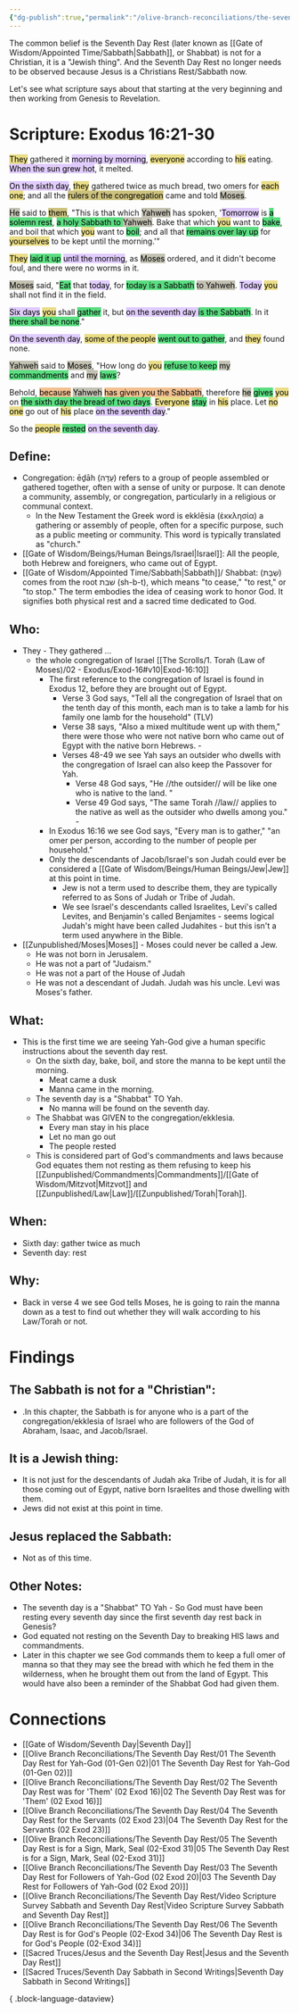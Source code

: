 ```yaml
---
{"dg-publish":true,"permalink":"/olive-branch-reconciliations/the-seventh-day-rest/02-the-seventh-day-rest-was-for-them-02-exod-16/","tags":["#OliveBranch","#Sabbath","#SeventhDayRest"]}
---
```


The common belief is the Seventh Day Rest (later known as [[Gate of Wisdom/Appointed Time/Sabbath\|Sabbath]], or Shabbat) is not for a Christian, it is a "Jewish thing". And the Seventh Day Rest no longer needs to be observed because Jesus is a Christians Rest/Sabbath now. 

Let's see what scripture says about that starting at the very beginning and then working from Genesis to Revelation. 
# Scripture: Exodus 16:21-30 

<mark style="background: #E0CC4BA6;">They</mark> gathered it <mark style="background: #D2B3FFA6;">morning by morning</mark>, <mark style="background: #E0CC4BA6;">everyone</mark> according to <mark style="background: #E0CC4BA6;">his</mark> eating. <mark style="background: #D2B3FFA6;">When the sun grew hot</mark>, it melted.

<mark style="background: #D2B3FFA6;">On the sixth day</mark>, <mark style="background: #E0CC4BA6;">they</mark> gathered twice as much bread, two omers for <mark style="background: #E0CC4BA6;">each one</mark>; and all the <mark style="background: #B2A23AA6;">rulers of the congregation</mark> came and told <mark style="background: #A4A089A6;">Moses</mark>. 

<mark style="background: #A4A089A6;">He</mark> said to <mark style="background: #B2A23AA6;">them</mark>, "This is that which <mark style="background: #A4A089A6;">Yahweh</mark> has spoken, '<mark style="background: #D2B3FFA6;">Tomorrow</mark> is <mark style="background: #04CD3EA6;">a solemn rest</mark>, <mark style="background: #04CD3EA6;">a holy Sabbath to </mark><mark style="background: #A4A089A6;">Yahweh</mark>. Bake that which <mark style="background: #E0CC4BA6;">you</mark> want to <mark style="background: #04CD3EA6;">bake</mark>, and boil that which <mark style="background: #E0CC4BA6;">you</mark> want to <mark style="background: #04CD3EA6;">boil</mark>; and all that <mark style="background: #04CD3EA6;">remains over lay up</mark> for <mark style="background: #E0CC4BA6;">yourselves</mark> to be kept until the morning.'" 

<mark style="background: #E0CC4BA6;">They</mark> <mark style="background: #04CD3EA6;">laid it up</mark> <mark style="background: #D2B3FFA6;">until the morning</mark>, as <mark style="background: #A4A089A6;">Moses</mark> ordered, and it didn't become foul, and there were no worms in it. 

<mark style="background: #A4A089A6;">Moses</mark> said, "<mark style="background: #04CD3EA6;">Eat</mark> that <mark style="background: #D2B3FFA6;">today</mark>, for <mark style="background: #04CD3EA6;">today is a Sabbath</mark> <mark style="background: #A4A089A6;">to Yahweh</mark>. <mark style="background: #D2B3FFA6;">Today</mark> <mark style="background: #E0CC4BA6;">you</mark> shall not find it in the field. 

<mark style="background: #D2B3FFA6;">Six days</mark> <mark style="background: #E0CC4BA6;">you</mark> shall <mark style="background: #04CD3EA6;">gather</mark> it, but <mark style="background: #D2B3FFA6;">on the seventh day </mark><mark style="background: #04CD3EA6;">is the Sabbath</mark>. In it <mark style="background: #04CD3EA6;">there shall be none</mark>." 

<mark style="background: #D2B3FFA6;">On the seventh day</mark>, <mark style="background: #E0CC4BA6;">some of the people</mark> <mark style="background: #04CD3EA6;">went out to gather</mark>, and <mark style="background: #E0CC4BA6;">they</mark> found none. 

<mark style="background: #A4A089A6;">Yahweh</mark> said to <mark style="background: #A4A089A6;">Moses</mark>, "How long do <mark style="background: #E0CC4BA6;">you</mark> <mark style="background: #04CD3EA6;">refuse to keep</mark> <mark style="background: #A4A089A6;">my</mark> <mark style="background: #04CD3EA6;">commandments</mark> and <mark style="background: #A4A089A6;">my</mark> <mark style="background: #04CD3EA6;">laws</mark>? 

Behold, <mark style="background: #EB9E57A6;">because</mark> <mark style="background: #A4A089A6;">Yahweh</mark> <mark style="background: #EB9E57A6;">has given you the Sabbath</mark>, therefore <mark style="background: #A4A089A6;">he</mark> <mark style="background: #04CD3EA6;">gives</mark> <mark style="background: #E0CC4BA6;">you</mark> on <mark style="background: #04CD3EA6;">the sixth day the bread of two days</mark>. <mark style="background: #E0CC4BA6;">Everyone</mark> <mark style="background: #04CD3EA6;">stay</mark> in <mark style="background: #E0CC4BA6;">his</mark> place. Let <mark style="background: #E0CC4BA6;">no one</mark> go out of <mark style="background: #E0CC4BA6;">his</mark> place <mark style="background: #D2B3FFA6;">on the seventh day</mark>." 

So the <mark style="background: #E0CC4BA6;">people</mark> <mark style="background: #04CD3EA6;">rested</mark> <mark style="background: #D2B3FFA6;">on the seventh day</mark>. 

## **Define**: 
- Congregation: ēḏāh (עֵדָה) refers to a group of people assembled or gathered together, often with a sense of unity or purpose. It can denote a community, assembly, or congregation, particularly in a religious or communal context.
	- In the New Testament the Greek word is ekklēsia (ἐκκλησία) a gathering or assembly of people, often for a specific purpose, such as a public meeting or community. This word is typically translated as "church."
- [[Gate of Wisdom/Beings/Human Beings/Israel\|Israel]]: All the people, both Hebrew and foreigners, who came out of Egypt.
- [[Gate of Wisdom/Appointed Time/Sabbath\|Sabbath]]/ Shabbat: (שַׁבָּת) comes from the root שׁבת (sh-b-t), which means "to cease," "to rest," or "to stop." The term embodies the idea of ceasing work to honor God. It signifies both physical rest and a sacred time dedicated to God.

## **Who**:
-  They - They gathered ...  
	- the whole congregation of Israel [[The Scrolls/1. Torah (Law of Moses)/02 - Exodus/Exod-16#v10\|Exod-16:10]]
		- The first reference to the congregation of Israel is found in Exodus 12, before they are brought out of Egypt. 
			- Verse 3 God says, "Tell all the congregation of Israel that on the tenth day of this month, each man is to take a lamb for his family one lamb for the household" (TLV)			
			- Verse 38 says, "Also a mixed multitude went up with them," there were those who were not native born who came out of Egypt with the native born Hebrews.			-
			- Verses 48-49 we see Yah says an outsider who dwells with the congregation of Israel can also keep the Passover for Yah. 
				- Verse 48 God says, "He //the outsider// will be like one who is native to the land. "
				- Verse 49 God says, "The same Torah //law// applies to the native as well as the outsider who dwells among you."			-
		- In Exodus 16:16 we see God says, "Every man is to gather," "an omer per person, according to the number of people per household."
		- Only the descendants of Jacob/Israel's son Judah could ever be considered a [[Gate of Wisdom/Beings/Human Beings/Jew\|Jew]] at this point in time. 
			- Jew is not a term used to describe them, they are typically referred to as Sons of Judah or Tribe of Judah. 
			- We see Israel's descendants called Israelites, Levi's called Levites, and Benjamin's called Benjamites - seems logical Judah's might have been called Judahites - but this isn't a term used anywhere in the Bible.
- [[Zunpublished/Moses\|Moses]] - Moses could never be called a Jew. 
	- He was not born in Jerusalem.
	- He was not a part of "Judaism."
	- He was not a part of the House of Judah
	- He was not a descendant of Judah. Judah was his uncle. Levi was Moses's father.

## **What**: 
- This is the first time we are seeing Yah-God give a human specific instructions about the seventh day rest. 
	- On the sixth day, bake, boil, and store the manna to be kept until the morning.
		- Meat came a dusk
		- Manna came in the morning.
	- The seventh day is a "Shabbat" TO Yah. 
		- No manna will be found on the seventh day.
	- The Shabbat was GIVEN to the congregation/ekklesia.
		- Every man stay in his place
		- Let no man go out
		- The people rested
	- This is considered part of God's commandments and laws because God equates them not resting as them refusing to keep his [[Zunpublished/Commandments\|Commandments]]/[[Gate of Wisdom/Mitzvot\|Mitzvot]] and [[Zunpublished/Law\|Law]]/[[Zunpublished/Torah\|Torah]].
## **When**:
- Sixth day: gather twice as much
- Seventh day: rest

## **Why**: 
- Back in verse 4 we see God tells Moses, he is going to rain the manna down as a test to find out whether they will walk according to his Law/Torah or not. 

# Findings

## The Sabbath is not for a "Christian":
- .In this chapter, the Sabbath is for anyone who is a part of the congregation/ekklesia of Israel who are followers of the God of Abraham, Isaac, and Jacob/Israel.
## It is a Jewish thing: 
- It is not just for the descendants of Judah aka Tribe of Judah, it is for all those coming out of Egypt, native born Israelites and those dwelling with them. 
- Jews did not exist at this point in time.
## Jesus replaced the Sabbath:
- Not as of this time.

## Other Notes:
- The seventh day is a "Shabbat" TO Yah - So God must have been resting every seventh day since the first seventh day rest back in Genesis?
- God equated not resting on the Seventh Day to breaking HIS laws and commandments.
- Later in this chapter we see God commands them to keep a full omer of manna so that they may see the bread with which he fed them in the wilderness, when he brought them out from the land of Egypt. This would have also been a reminder of the Shabbat God had given them. 

# Connections

 

- [[Gate of Wisdom/Seventh Day\|Seventh Day]]
- [[Olive Branch Reconciliations/The Seventh Day Rest/01 The Seventh Day Rest for Yah-God (01-Gen 02)\|01 The Seventh Day Rest for Yah-God (01-Gen 02)]]
- [[Olive Branch Reconciliations/The Seventh Day Rest/02 The Seventh Day Rest was for 'Them' (02 Exod 16)\|02 The Seventh Day Rest was for 'Them' (02 Exod 16)]]
- [[Olive Branch Reconciliations/The Seventh Day Rest/04 The Seventh Day Rest for the Servants (02 Exod 23)\|04 The Seventh Day Rest for the Servants (02 Exod 23)]]
- [[Olive Branch Reconciliations/The Seventh Day Rest/05 The Seventh Day Rest is for a Sign, Mark, Seal (02-Exod 31)\|05 The Seventh Day Rest is for a Sign, Mark, Seal (02-Exod 31)]]
- [[Olive Branch Reconciliations/The Seventh Day Rest/03 The Seventh Day Rest for Followers of Yah-God (02 Exod 20)\|03 The Seventh Day Rest for Followers of Yah-God (02 Exod 20)]]
- [[Olive Branch Reconciliations/The Seventh Day Rest/Video Scripture Survey Sabbath and Seventh Day Rest\|Video Scripture Survey Sabbath and Seventh Day Rest]]
- [[Olive Branch Reconciliations/The Seventh Day Rest/06 The Seventh Day Rest is for God's People (02-Exod 34)\|06 The Seventh Day Rest is for God's People (02-Exod 34)]]
- [[Sacred Truces/Jesus and the Seventh Day Rest\|Jesus and the Seventh Day Rest]]
- [[Sacred Truces/Seventh Day Sabbath in Second Writings\|Seventh Day Sabbath in Second Writings]]

{ .block-language-dataview}




